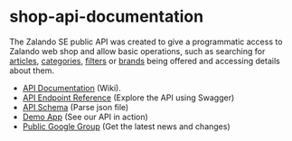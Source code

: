 shop-api-documentation
======================

The Zalando SE public API was created to give a programmatic access to Zalando web shop and allow basic operations, such as searching for [articles](https://github.com/zalando/shop-api-documentation/wiki/Articles), [categories](https://github.com/zalando/shop-api-documentation/wiki/Categories), [filters](https://github.com/zalando/shop-api-documentation/wiki/Filter) or [brands](https://github.com/zalando/shop-api-documentation/wiki/Brands) being offered and accessing details about them.

* [API Documentation](https://github.com/zalando/shop-api-documentation/wiki) (Wiki).
* [API Endpoint Reference](https://api.zalando.com/swagger/index.html) (Explore the API using Swagger)
* [API Schema](https://api.zalando.com/schema/swagger.json) (Parse json file)
* [Demo App](https://github.com/zalando/shop-api-demo/) (See our API in action)
* [Public Google Group](https://groups.google.com/forum/#!forum/zalando-api) (Get the latest news and changes)

